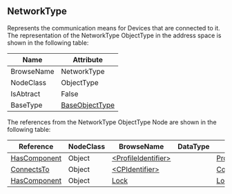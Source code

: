 <!-- objecttype -->
## NetworkType
Represents the communication means for Devices that are connected to it.  
The representation of the NetworkType ObjectType in the address space is shown in the following table:  

|Name|Attribute|
|---|---|
|BrowseName|NetworkType|
|NodeClass|ObjectType|
|IsAbtract|False|
|BaseType|[BaseObjectType](../../../Core/Part5/ObjectTypes/BaseObjectType/readme.md)|

The references from the NetworkType ObjectType Node are shown in the following table:  

|Reference|NodeClass|BrowseName|DataType|TypeDefinition|ModellingRule|
|---|---|---|---|---|---|
|[HasComponent](../../../Core/Part3/ReferenceTypes/HasComponent/readme.md)|Object|[&lt;ProfileIdentifier&gt;](#&lt;ProfileIdentifier&gt;)||[ProtocolType](../../ObjectTypes/ProtocolType/readme.md)|[MandatoryPlaceholder](../../../Core/Objects/MandatoryPlaceholder/readme.md)|
|[ConnectsTo](../../ReferenceTypes/ConnectsTo/readme.md)|Object|[&lt;CPIdentifier&gt;](#&lt;CPIdentifier&gt;)||[ConnectionPointType](../../ObjectTypes/ConnectionPointType/readme.md)|[OptionalPlaceholder](../../../Core/Objects/OptionalPlaceholder/readme.md)|
|[HasComponent](../../../Core/Part3/ReferenceTypes/HasComponent/readme.md)|Object|[Lock](#Lock)||[LockingServicesType](../../ObjectTypes/LockingServicesType/readme.md)|[Optional](../../../Core/Objects/Optional/readme.md)|


